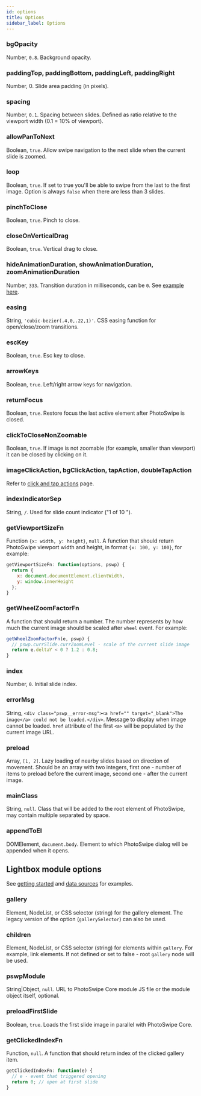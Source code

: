 ```yaml
---
id: options
title: Options
sidebar_label: Options
---
```


### bgOpacity

Number, `0.8`. Background opacity.

### paddingTop, paddingBottom, paddingLeft, paddingRight 
  
Number, 0. Slide area padding (in pixels).

### spacing

Number, `0.1`. Spacing between slides. Defined as ratio relative to the viewport width (0.1 = 10% of viewport).

### allowPanToNext

Boolean, `true`. Allow swipe navigation to the next slide when the current slide is zoomed.


### loop

Boolean, `true`. If set to true you'll be able to swipe from the last to the first image. Option is always `false` when there are less than 3 slides.

### pinchToClose

Boolean, `true`. Pinch to close.

### closeOnVerticalDrag

Boolean, `true`. Vertical drag to close.


### hideAnimationDuration, showAnimationDuration, zoomAnimationDuration

Number, `333`. Transition duration in milliseconds, can be `0`. See [example here](opening-or-closing-transition.md#transition-duration-and-easing).

### easing

String, `'cubic-bezier(.4,0,.22,1)'`. CSS easing function for open/close/zoom transitions.


### escKey

Boolean, `true`. Esc key to close.


### arrowKeys

Boolean, `true`. Left/right arrow keys for navigation.


### returnFocus

Boolean, `true`. Restore focus the last active element after PhotoSwipe is closed. 

### clickToCloseNonZoomable

Boolean, `true`. If image is not zoomable (for example, smaller than viewport) it can be closed by clicking on it.

### imageClickAction, bgClickAction, tapAction, doubleTapAction

Refer to [click and tap actions](click-and-tap-actions.md) page.

### indexIndicatorSep

String, ` / `. Used for slide count indicator ("1 of 10 ").

### getViewportSizeFn

Function `{x: width, y: height}`, `null`. A function that should return PhotoSwipe viewport width and height, in format `{x: 100, y: 100}`, for example:

```js
getViewportSizeFn: function(options, pswp) {
  return {
    x: document.documentElement.clientWidth,
    y: window.innerHeight
  };
}
```

### getWheelZoomFactorFn

A function that should return a number. The number represents by how much the current image should be scaled after `wheel` event. For example:

```js
getWheelZoomFactorFn(e, pswp) {
  // pswp.currSlide.currZoomLevel - scale of the current slide image
  return e.deltaY < 0 ? 1.2 : 0.8;
}
```

### index

Number, `0`. Initial slide index.

### errorMsg

String, `<div class="pswp__error-msg"><a href="" target="_blank">The image</a> could not be loaded.</div>`. Message to display when image cannot be loaded. `href` attribute of the first `<a>` will be populated by the current image URL.

### preload

Array, `[1, 2]`. Lazy loading of nearby slides based on direction of movement. Should be an array with two integers, first one - number of items to preload before the current image, second one - after the current image.




### mainClass

String, `null`. Class that will be added to the root element of PhotoSwipe, may contain multiple separated by space.

### appendToEl

DOMElement, `document.body`. Element to which PhotoSwipe dialog will be appended when it opens.


## Lightbox module options

See [getting started](getting-started.md) and [data sources](data-sources.md) for examples.

### gallery

Element, NodeList, or CSS selector (string) for the gallery element. The legacy version of the option (`gallerySelector`) can also be used.


### children

Element, NodeList, or CSS selector (string) for elements within `gallery`. For example, link elements. If not defined or set to false - root `gallery` node will be used.

### pswpModule

String|Object, `null`. URL to PhotoSwipe Core module JS file or the module object itself, optional.

### preloadFirstSlide

Boolean, `true`. Loads the first slide image in parallel with PhotoSwipe Core.

### getClickedIndexFn

Function, `null`. A function that should return index of the clicked gallery item.

```js
getClickedIndexFn: function(e) {
  // e - event that triggered opening
  return 0; // open at first slide
}
```
